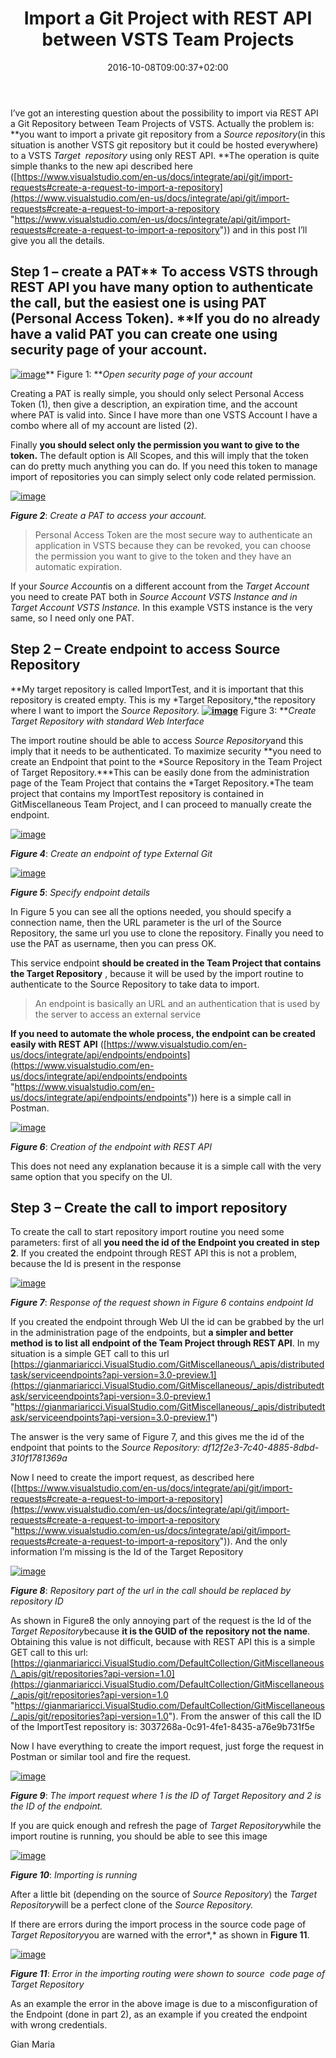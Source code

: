 ﻿---
title: "Import a Git Project with REST API between VSTS Team Projects"
description: ""
date: 2016-10-08T09:00:37+02:00
draft: false
tags: [Git,Rest APIs,VSTS]
categories: [Team Foundation Server]
---
I’ve got an interesting question about the possibility to import via REST API a Git Repository between Team Projects of VSTS. Actually the problem is: **you want to import a private git repository from a *Source repository*(in this situation is another VSTS git repository but it could be hosted everywhere) to a VSTS *Target  repository* using only REST API. **The operation is quite simple thanks to the new api described here ([https://www.visualstudio.com/en-us/docs/integrate/api/git/import-requests#create-a-request-to-import-a-repository](https://www.visualstudio.com/en-us/docs/integrate/api/git/import-requests#create-a-request-to-import-a-repository "https://www.visualstudio.com/en-us/docs/integrate/api/git/import-requests#create-a-request-to-import-a-repository")) and in this post I’ll give you all the details.

## Step 1 – create a PAT** To access VSTS through REST API you have many option to authenticate the call, but the easiest one is using PAT (Personal Access Token). **If you do no already have a valid PAT you can create one using security page of your account.

[![image](https://www.codewrecks.com/blog/wp-content/uploads/2016/10/image_thumb.png "image")](https://www.codewrecks.com/blog/wp-content/uploads/2016/10/image.png)** Figure 1: ***Open security page of your account*

Creating a PAT is really simple, you should only select Personal Access Token (1), then give a description, an expiration time, and the account where PAT is valid into. Since I have more than one VSTS Account I have a combo where all of my account are listed (2).

Finally  **you should select only the permission you want to give to the token.** The default option is All Scopes, and this will imply that the token can do pretty much anything you can do. If you need this token to manage import of repositories you can simply select only code related permission.

[![image](https://www.codewrecks.com/blog/wp-content/uploads/2016/10/image_thumb-1.png "image")](https://www.codewrecks.com/blog/wp-content/uploads/2016/10/image-1.png)

 ***Figure 2***: *Create a PAT to access your account.*

> Personal Access Token are the most secure way to authenticate an application in VSTS because they can be revoked, you can choose the permission you want to give to the token and they have an automatic expiration.

If your *Source Account*is on a different account from the *Target Account* you need to create PAT both in *Source Account VSTS Instance and in Target Account VSTS Instance.* In this example VSTS instance is the very same, so I need only one PAT.

## Step 2 – Create endpoint to access Source Repository

**My target repository is called ImportTest, and it is important that this repository is created empty. This is my *Target Repository,*the repository where I want to import the *Source Repository.* **[![image](https://www.codewrecks.com/blog/wp-content/uploads/2016/10/image_thumb-2.png "image")](https://www.codewrecks.com/blog/wp-content/uploads/2016/10/image-2.png)** Figure 3: ***Create Target Repository with standard Web Interface*

The import routine should be able to access *Source Repository*and this imply that it needs to be authenticated. To maximize security **you need to create an Endpoint that point to the *Source Repository in the Team Project of Target Repository.***This can be easily done from the administration page of the Team Project that contains the *Target Repository.*The team project that contains my ImportTest repository is contained in GitMiscellaneous Team Project, and I can proceed to manually create the endpoint.

[![image](https://www.codewrecks.com/blog/wp-content/uploads/2016/10/image_thumb-3.png "image")](https://www.codewrecks.com/blog/wp-content/uploads/2016/10/image-3.png)

 ***Figure 4***: *Create an endpoint of type External Git*

[![image](https://www.codewrecks.com/blog/wp-content/uploads/2016/10/image_thumb-4.png "image")](https://www.codewrecks.com/blog/wp-content/uploads/2016/10/image-4.png)

 ***Figure 5***: *Specify endpoint details*

In Figure 5 you can see all the options needed, you should specify a connection name, then the URL parameter is the url of the Source Repository, the same url you use to clone the repository. Finally you need to use the PAT as username, then you can press OK.

This service endpoint  **should be created in the Team Project that contains the Target Repository** , because it will be used by the import routine to authenticate to the Source Repository to take data to import.

> An endpoint is basically an URL and an authentication that is used by the server to access an external service

 **If you need to automate the whole process, the endpoint can be created easily with REST API** ([https://www.visualstudio.com/en-us/docs/integrate/api/endpoints/endpoints](https://www.visualstudio.com/en-us/docs/integrate/api/endpoints/endpoints "https://www.visualstudio.com/en-us/docs/integrate/api/endpoints/endpoints")) here is a simple call in Postman.

[![image](https://www.codewrecks.com/blog/wp-content/uploads/2016/10/image_thumb-5.png "image")](https://www.codewrecks.com/blog/wp-content/uploads/2016/10/image-5.png)

 ***Figure 6***: *Creation of the endpoint with REST API*

This does not need any explanation because it is a simple call with the very same option that you specify on the UI.

## 

## Step 3 – Create the call to import repository

To create the call to start repository import routine you need some parameters: first of all  **you need the id of the Endpoint you created in step 2**. If you created the endpoint through REST API this is not a problem, because the Id is present in the response

[![image](https://www.codewrecks.com/blog/wp-content/uploads/2016/10/image_thumb-6.png "image")](https://www.codewrecks.com/blog/wp-content/uploads/2016/10/image-6.png)

 ***Figure 7***: *Response of the request shown in Figure 6 contains endpoint Id*

If you created the endpoint through Web UI the id can be grabbed by the url in the administration page of the endpoints, but  **a simpler and better method is to list all endpoint of the Team Project through REST API**. In my situation is a simple GET call to this url [https://gianmariaricci.VisualStudio.com/GitMiscellaneous/\_apis/distributedtask/serviceendpoints?api-version=3.0-preview.1](https://gianmariaricci.VisualStudio.com/GitMiscellaneous/_apis/distributedtask/serviceendpoints?api-version=3.0-preview.1 "https://gianmariaricci.VisualStudio.com/GitMiscellaneous/_apis/distributedtask/serviceendpoints?api-version=3.0-preview.1")

The answer is the very same of Figure 7, and this gives me the id of the endpoint that points to the *Source Repository: df12f2e3-7c40-4885-8dbd-310f1781369a*

Now I need to create the import request, as described here ([https://www.visualstudio.com/en-us/docs/integrate/api/git/import-requests#create-a-request-to-import-a-repository](https://www.visualstudio.com/en-us/docs/integrate/api/git/import-requests#create-a-request-to-import-a-repository "https://www.visualstudio.com/en-us/docs/integrate/api/git/import-requests#create-a-request-to-import-a-repository")). And the only information I’m missing is the Id of the Target Repository

[![image](https://www.codewrecks.com/blog/wp-content/uploads/2016/10/image_thumb-7.png "image")](https://www.codewrecks.com/blog/wp-content/uploads/2016/10/image-7.png)

 ***Figure 8***: *Repository part of the url in the call should be replaced by repository ID*

As shown in Figure8 the only annoying part of the request is the Id of the *Target Repository*because  **it is the GUID of the repository not the name**. Obtaining this value is not difficult, because with REST API this is a simple GET call to this url: [https://gianmariaricci.VisualStudio.com/DefaultCollection/GitMiscellaneous/\_apis/git/repositories?api-version=1.0](https://gianmariaricci.VisualStudio.com/DefaultCollection/GitMiscellaneous/_apis/git/repositories?api-version=1.0 "https://gianmariaricci.VisualStudio.com/DefaultCollection/GitMiscellaneous/_apis/git/repositories?api-version=1.0"). From the answer of this call the ID of the ImportTest repository is: 3037268a-0c91-4fe1-8435-a76e9b731f5e

Now I have everything to create the import request, just forge the request in Postman or similar tool and fire the request.

[![image](https://www.codewrecks.com/blog/wp-content/uploads/2016/10/image_thumb-8.png "image")](https://www.codewrecks.com/blog/wp-content/uploads/2016/10/image-8.png)

 ***Figure 9***: *The import request where 1 is the ID of Target Repository and 2 is the ID of the endpoint.*

If you are quick enough and refresh the page of *Target Repository*while the import routine is running, you should be able to see this image

[![image](https://www.codewrecks.com/blog/wp-content/uploads/2016/10/image_thumb-9.png "image")](https://www.codewrecks.com/blog/wp-content/uploads/2016/10/image-9.png)

 ***Figure 10***: *Importing is running*

After a little bit (depending on the source of *Source Repository*) the *Target Repository*will be a perfect clone of the *Source Repository.*

If there are errors during the import process in the source code page of *Target Repository*you are warned with the error*,* as shown in  **Figure 11**.

[![image](https://www.codewrecks.com/blog/wp-content/uploads/2016/10/image_thumb-10.png "image")](https://www.codewrecks.com/blog/wp-content/uploads/2016/10/image-10.png)

 ***Figure 11***: *Error in the importing routing were shown to source  code page of Target Repository*

As an example the error in the above image is due to a misconfiguration of the Endpoint (done in part 2), as an example if you created the endpoint with wrong credentials.

Gian Maria
